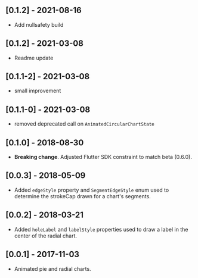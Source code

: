 ## [0.1.2] - 2021-08-16
* Add nullsafety build
## [0.1.2] - 2021-03-08
* Readme update
## [0.1.1-2] - 2021-03-08
* small improvement
## [0.1.1-0] - 2021-03-08
* removed deprecated call on `AnimatedCircularChartState`
## [0.1.0] - 2018-08-30

* **Breaking change**. Adjusted Flutter SDK constraint to match beta (0.6.0).

## [0.0.3] - 2018-05-09

* Added `edgeStyle` property and `SegmentEdgeStyle` enum used to determine the
  strokeCap drawn for a chart's segments.

## [0.0.2] - 2018-03-21

* Added `holeLabel` and `labelStyle` properties used to draw a label
  in the center of the radial chart.

## [0.0.1] - 2017-11-03

* Animated pie and radial charts.
